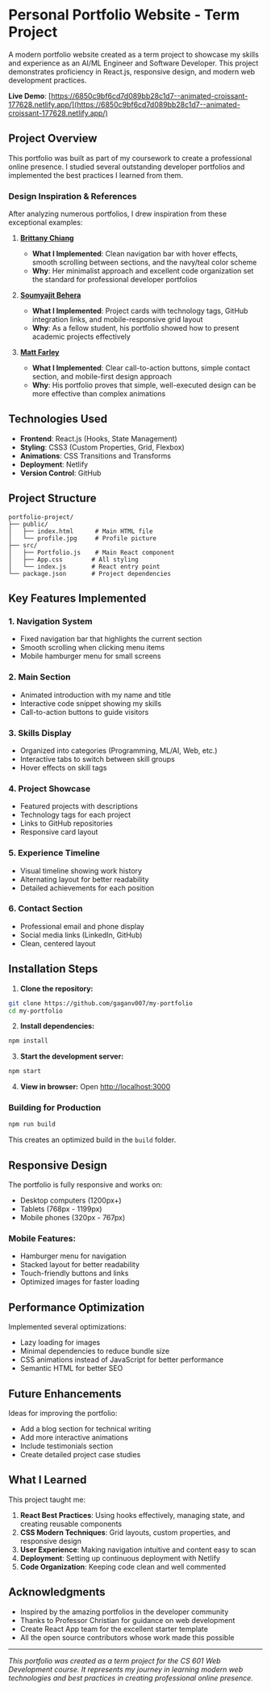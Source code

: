 # Personal Portfolio Website - Term Project

A modern portfolio website created as a term project to showcase my skills and experience as an AI/ML Engineer and Software Developer. This project demonstrates proficiency in React.js, responsive design, and modern web development practices.

**Live Demo**: [https://6850c9bf6cd7d089bb28c1d7--animated-croissant-177628.netlify.app/](https://6850c9bf6cd7d089bb28c1d7--animated-croissant-177628.netlify.app/)

## Project Overview

This portfolio was built as part of my coursework to create a professional online presence. I studied several outstanding developer portfolios and implemented the best practices I learned from them.

### Design Inspiration & References

After analyzing numerous portfolios, I drew inspiration from these exceptional examples:

1. **[Brittany Chiang](https://brittanychiang.com/)** 
   - **What I Implemented**: Clean navigation bar with hover effects, smooth scrolling between sections, and the navy/teal color scheme
   - **Why**: Her minimalist approach and excellent code organization set the standard for professional developer portfolios

2. **[Soumyajit Behera](https://soumyajit.vercel.app/)**
   - **What I Implemented**: Project cards with technology tags, GitHub integration links, and mobile-responsive grid layout
   - **Why**: As a fellow student, his portfolio showed how to present academic projects effectively

3. **[Matt Farley](https://mattfarley.ca/)**
   - **What I Implemented**: Clear call-to-action buttons, simple contact section, and mobile-first design approach
   - **Why**: His portfolio proves that simple, well-executed design can be more effective than complex animations

## Technologies Used

- **Frontend**: React.js (Hooks, State Management)
- **Styling**: CSS3 (Custom Properties, Grid, Flexbox)
- **Animations**: CSS Transitions and Transforms
- **Deployment**: Netlify
- **Version Control**: GitHub

## Project Structure

```
portfolio-project/
├── public/
│   ├── index.html      # Main HTML file
│   └── profile.jpg     # Profile picture
├── src/
│   ├── Portfolio.js    # Main React component
│   ├── App.css        # All styling
│   └── index.js       # React entry point
└── package.json       # Project dependencies
```

## Key Features Implemented

### 1. Navigation System
- Fixed navigation bar that highlights the current section
- Smooth scrolling when clicking menu items
- Mobile hamburger menu for small screens

### 2. Main Section
- Animated introduction with my name and title
- Interactive code snippet showing my skills
- Call-to-action buttons to guide visitors

### 3. Skills Display
- Organized into categories (Programming, ML/AI, Web, etc.)
- Interactive tabs to switch between skill groups
- Hover effects on skill tags

### 4. Project Showcase
- Featured projects with descriptions
- Technology tags for each project
- Links to GitHub repositories
- Responsive card layout

### 5. Experience Timeline
- Visual timeline showing work history
- Alternating layout for better readability
- Detailed achievements for each position

### 6. Contact Section
- Professional email and phone display
- Social media links (LinkedIn, GitHub)
- Clean, centered layout



## Installation Steps

1. **Clone the repository:**
```bash
git clone https://github.com/gaganv007/my-portfolio
cd my-portfolio
```

2. **Install dependencies:**
```bash
npm install
```

3. **Start the development server:**
```bash
npm start
```

4. **View in browser:**
Open [http://localhost:3000](http://localhost:3000)

### Building for Production

```bash
npm run build
```

This creates an optimized build in the `build` folder.

## Responsive Design

The portfolio is fully responsive and works on:
- Desktop computers (1200px+)
- Tablets (768px - 1199px)
- Mobile phones (320px - 767px)

### Mobile Features:
- Hamburger menu for navigation
- Stacked layout for better readability
- Touch-friendly buttons and links
- Optimized images for faster loading

## Performance Optimization

Implemented several optimizations:
- Lazy loading for images
- Minimal dependencies to reduce bundle size
- CSS animations instead of JavaScript for better performance
- Semantic HTML for better SEO
  

## Future Enhancements

Ideas for improving the portfolio:
- Add a blog section for technical writing
- Add more interactive animations
- Include testimonials section
- Create detailed project case studies

## What I Learned

This project taught me:
1. **React Best Practices**: Using hooks effectively, managing state, and creating reusable components
2. **CSS Modern Techniques**: Grid layouts, custom properties, and responsive design
3. **User Experience**: Making navigation intuitive and content easy to scan
4. **Deployment**: Setting up continuous deployment with Netlify
5. **Code Organization**: Keeping code clean and well commented

## Acknowledgments

- Inspired by the amazing portfolios in the developer community
- Thanks to Professor Christian for guidance on web development
- Create React App team for the excellent starter template
- All the open source contributors whose work made this possible


---

*This portfolio was created as a term project for the CS 601 Web Development course. It represents my journey in learning modern web technologies and best practices in creating professional online presence.*
